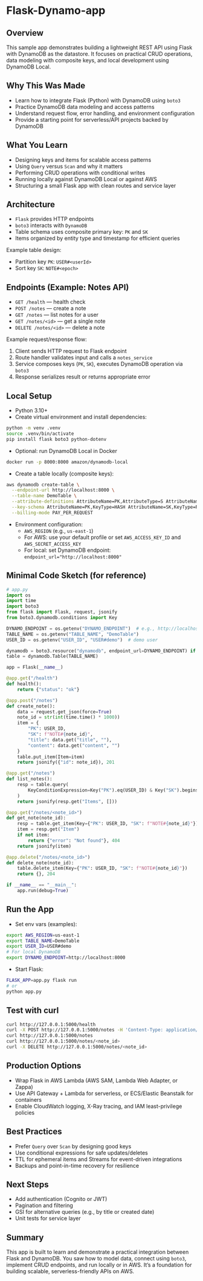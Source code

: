 # Flask-Dynamo-app

## Overview
This sample app demonstrates building a lightweight REST API using Flask with DynamoDB as the datastore. It focuses on practical CRUD operations, data modeling with composite keys, and local development using DynamoDB Local.

## Why This Was Made
- Learn how to integrate Flask (Python) with DynamoDB using `boto3`
- Practice DynamoDB data modeling and access patterns
- Understand request flow, error handling, and environment configuration
- Provide a starting point for serverless/API projects backed by DynamoDB

## What You Learn
- Designing keys and items for scalable access patterns
- Using `Query` versus `Scan` and why it matters
- Performing CRUD operations with conditional writes
- Running locally against DynamoDB Local or against AWS
- Structuring a small Flask app with clean routes and service layer

## Architecture
- `Flask` provides HTTP endpoints
- `boto3` interacts with `DynamoDB`
- Table schema uses composite primary key: `PK` and `SK`
- Items organized by entity type and timestamp for efficient queries

Example table design:
- Partition key `PK`: `USER#<userId>`
- Sort key `SK`: `NOTE#<epoch>`

## Endpoints (Example: Notes API)
- `GET /health` — health check
- `POST /notes` — create a note
- `GET /notes` — list notes for a user
- `GET /notes/<id>` — get a single note
- `DELETE /notes/<id>` — delete a note

Example request/response flow:
1. Client sends HTTP request to Flask endpoint
2. Route handler validates input and calls a `notes_service`
3. Service composes keys (`PK`, `SK`), executes DynamoDB operation via `boto3`
4. Response serializes result or returns appropriate error

## Local Setup
- Python 3.10+
- Create virtual environment and install dependencies:
```bash
python -m venv .venv
source .venv/bin/activate
pip install flask boto3 python-dotenv
```

- Optional: run DynamoDB Local in Docker
```bash
docker run -p 8000:8000 amazon/dynamodb-local
```

- Create a table locally (composite keys):
```bash
aws dynamodb create-table \
  --endpoint-url http://localhost:8000 \
  --table-name DemoTable \
  --attribute-definitions AttributeName=PK,AttributeType=S AttributeName=SK,AttributeType=S \
  --key-schema AttributeName=PK,KeyType=HASH AttributeName=SK,KeyType=RANGE \
  --billing-mode PAY_PER_REQUEST
```

- Environment configuration:
  - `AWS_REGION` (e.g., `us-east-1`)
  - For AWS: use your default profile or set `AWS_ACCESS_KEY_ID` and `AWS_SECRET_ACCESS_KEY`
  - For local: set DynamoDB endpoint: `endpoint_url="http://localhost:8000"`

## Minimal Code Sketch (for reference)
```python
# app.py
import os
import time
import boto3
from flask import Flask, request, jsonify
from boto3.dynamodb.conditions import Key

DYNAMO_ENDPOINT = os.getenv("DYNAMO_ENDPOINT")  # e.g., http://localhost:8000
TABLE_NAME = os.getenv("TABLE_NAME", "DemoTable")
USER_ID = os.getenv("USER_ID", "USER#demo")  # demo user

dynamodb = boto3.resource("dynamodb", endpoint_url=DYNAMO_ENDPOINT) if DYNAMO_ENDPOINT else boto3.resource("dynamodb")
table = dynamodb.Table(TABLE_NAME)

app = Flask(__name__)

@app.get("/health")
def health():
    return {"status": "ok"}

@app.post("/notes")
def create_note():
    data = request.get_json(force=True)
    note_id = str(int(time.time() * 1000))
    item = {
        "PK": USER_ID,
        "SK": f"NOTE#{note_id}",
        "title": data.get("title", ""),
        "content": data.get("content", "")
    }
    table.put_item(Item=item)
    return jsonify({"id": note_id}), 201

@app.get("/notes")
def list_notes():
    resp = table.query(
        KeyConditionExpression=Key("PK").eq(USER_ID) & Key("SK").begins_with("NOTE#")
    )
    return jsonify(resp.get("Items", []))

@app.get("/notes/<note_id>")
def get_note(note_id):
    resp = table.get_item(Key={"PK": USER_ID, "SK": f"NOTE#{note_id}"})
    item = resp.get("Item")
    if not item:
        return {"error": "Not found"}, 404
    return jsonify(item)

@app.delete("/notes/<note_id>")
def delete_note(note_id):
    table.delete_item(Key={"PK": USER_ID, "SK": f"NOTE#{note_id}"})
    return {}, 204

if __name__ == "__main__":
    app.run(debug=True)
```

## Run the App
- Set env vars (examples):
```bash
export AWS_REGION=us-east-1
export TABLE_NAME=DemoTable
export USER_ID=USER#demo
# For local DynamoDB
export DYNAMO_ENDPOINT=http://localhost:8000
```
- Start Flask:
```bash
FLASK_APP=app.py flask run
# or
python app.py
```

## Test with curl
```bash
curl http://127.0.0.1:5000/health
curl -X POST http://127.0.0.1:5000/notes -H 'Content-Type: application/json' -d '{"title":"Hello","content":"World"}'
curl http://127.0.0.1:5000/notes
curl http://127.0.0.1:5000/notes/<note_id>
curl -X DELETE http://127.0.0.1:5000/notes/<note_id>
```

## Production Options
- Wrap Flask in AWS Lambda (AWS SAM, Lambda Web Adapter, or Zappa)
- Use API Gateway + Lambda for serverless, or ECS/Elastic Beanstalk for containers
- Enable CloudWatch logging, X-Ray tracing, and IAM least-privilege policies

## Best Practices
- Prefer `Query` over `Scan` by designing good keys
- Use conditional expressions for safe updates/deletes
- TTL for ephemeral items and Streams for event-driven integrations
- Backups and point-in-time recovery for resilience

## Next Steps
- Add authentication (Cognito or JWT)
- Pagination and filtering
- GSI for alternative queries (e.g., by title or created date)
- Unit tests for service layer

## Summary
This app is built to learn and demonstrate a practical integration between Flask and DynamoDB. You saw how to model data, connect using `boto3`, implement CRUD endpoints, and run locally or in AWS. It’s a foundation for building scalable, serverless-friendly APIs on AWS.